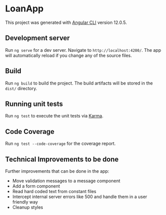 # LoanApp

This project was generated with [Angular CLI](https://github.com/angular/angular-cli) version 12.0.5.

## Development server

Run `ng serve` for a dev server. Navigate to `http://localhost:4200/`. The app will automatically reload if you change any of the source files.

## Build

Run `ng build` to build the project. The build artifacts will be stored in the `dist/` directory.

## Running unit tests

Run `ng test` to execute the unit tests via [Karma](https://karma-runner.github.io).

## Code Coverage

Run `ng test --code-coverage` for the coverage report.

## Technical Improvements to be done
Further improvements that can be done in the app:
- Move validation messages to a message component
- Add a form component
- Read hard coded text from constant files  
- Intercept internal server errors like 500 and handle them in a user friendly way
- Cleanup styles
